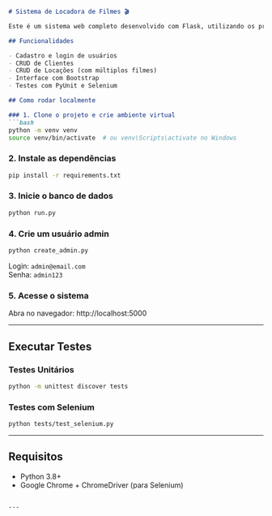 ```markdown
# Sistema de Locadora de Filmes 🎬

Este é um sistema web completo desenvolvido com Flask, utilizando os princípios da Engenharia de Software.

## Funcionalidades

- Cadastro e login de usuários
- CRUD de Clientes
- CRUD de Locações (com múltiplos filmes)
- Interface com Bootstrap
- Testes com PyUnit e Selenium

## Como rodar localmente

### 1. Clone o projeto e crie ambiente virtual
```bash
python -m venv venv
source venv/bin/activate  # ou venv\Scripts\activate no Windows
```

### 2. Instale as dependências
```bash
pip install -r requirements.txt
```

### 3. Inicie o banco de dados
```bash
python run.py
```

### 4. Crie um usuário admin
```bash
python create_admin.py
```

Login: `admin@email.com`  
Senha: `admin123`

### 5. Acesse o sistema
Abra no navegador: http://localhost:5000

---

## Executar Testes

### Testes Unitários
```bash
python -m unittest discover tests
```

### Testes com Selenium
```bash
python tests/test_selenium.py
```

---

## Requisitos
- Python 3.8+
- Google Chrome + ChromeDriver (para Selenium)
```

---